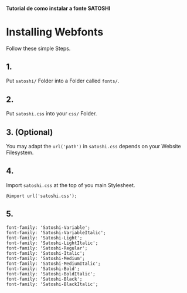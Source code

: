 #### Tutorial de como instalar a fonte SATOSHI

# Installing Webfonts
Follow these simple Steps.

## 1.
Put `satoshi/` Folder into a Folder called `fonts/`.

## 2.
Put `satoshi.css` into your `css/` Folder.

## 3. (Optional)
You may adapt the `url('path')` in `satoshi.css` depends on your Website Filesystem.

## 4.
Import `satoshi.css` at the top of you main Stylesheet.

```
@import url('satoshi.css');
```

## 5.


```
font-family: 'Satoshi-Variable';
font-family: 'Satoshi-VariableItalic';
font-family: 'Satoshi-Light';
font-family: 'Satoshi-LightItalic';
font-family: 'Satoshi-Regular';
font-family: 'Satoshi-Italic';
font-family: 'Satoshi-Medium';
font-family: 'Satoshi-MediumItalic';
font-family: 'Satoshi-Bold';
font-family: 'Satoshi-BoldItalic';
font-family: 'Satoshi-Black';
font-family: 'Satoshi-BlackItalic';
```

